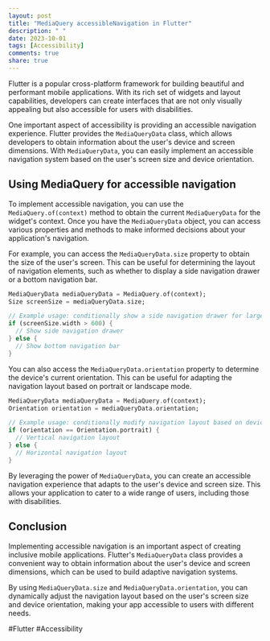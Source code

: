 ```yaml
---
layout: post
title: "MediaQuery accessibleNavigation in Flutter"
description: " "
date: 2023-10-01
tags: [Accessibility]
comments: true
share: true
---
```


Flutter is a popular cross-platform framework for building beautiful and performant mobile applications. With its rich set of widgets and layout capabilities, developers can create interfaces that are not only visually appealing but also accessible for users with disabilities.

One important aspect of accessibility is providing an accessible navigation experience. Flutter provides the `MediaQueryData` class, which allows developers to obtain information about the user's device and screen dimensions. With `MediaQueryData`, you can easily implement an accessible navigation system based on the user's screen size and device orientation.

## Using MediaQuery for accessible navigation

To implement accessible navigation, you can use the `MediaQuery.of(context)` method to obtain the current `MediaQueryData` for the widget's context. Once you have the `MediaQueryData` object, you can access various properties and methods to make informed decisions about your application's navigation.

For example, you can access the `MediaQueryData.size` property to obtain the size of the user's screen. This can be useful for determining the layout of navigation elements, such as whether to display a side navigation drawer or a bottom navigation bar.

```dart
MediaQueryData mediaQueryData = MediaQuery.of(context);
Size screenSize = mediaQueryData.size;

// Example usage: conditionally show a side navigation drawer for larger screen sizes
if (screenSize.width > 600) {
  // Show side navigation drawer
} else {
  // Show bottom navigation bar
}
```

You can also access the `MediaQueryData.orientation` property to determine the device's current orientation. This can be useful for adapting the navigation layout based on portrait or landscape mode.

```dart
MediaQueryData mediaQueryData = MediaQuery.of(context);
Orientation orientation = mediaQueryData.orientation;

// Example usage: conditionally modify navigation layout based on device orientation
if (orientation == Orientation.portrait) {
  // Vertical navigation layout
} else {
  // Horizontal navigation layout
}
```

By leveraging the power of `MediaQueryData`, you can create an accessible navigation experience that adapts to the user's device and screen size. This allows your application to cater to a wide range of users, including those with disabilities.

## Conclusion

Implementing accessible navigation is an important aspect of creating inclusive mobile applications. Flutter's `MediaQueryData` class provides a convenient way to obtain information about the user's device and screen dimensions, which can be used to build adaptive navigation systems.

By using `MediaQueryData.size` and `MediaQueryData.orientation`, you can dynamically adjust the navigation layout based on the user's screen size and device orientation, making your app accessible to users with different needs.

#Flutter #Accessibility